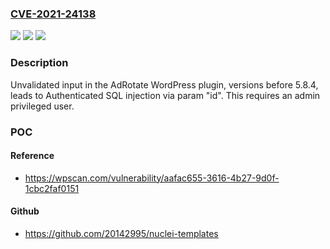 ### [CVE-2021-24138](https://cve.mitre.org/cgi-bin/cvename.cgi?name=CVE-2021-24138)
![](https://img.shields.io/static/v1?label=Product&message=AdRotate&color=blue)
![](https://img.shields.io/static/v1?label=Version&message=5.8.4%3C%205.8.4%20&color=brighgreen)
![](https://img.shields.io/static/v1?label=Vulnerability&message=CWE-89%20SQL%20Injection&color=brighgreen)

### Description

Unvalidated input in the AdRotate WordPress plugin, versions before 5.8.4, leads to Authenticated SQL injection via param "id". This requires an admin privileged user.

### POC

#### Reference
- https://wpscan.com/vulnerability/aafac655-3616-4b27-9d0f-1cbc2faf0151

#### Github
- https://github.com/20142995/nuclei-templates

